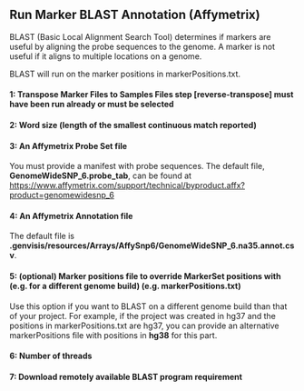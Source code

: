 ## Run Marker BLAST Annotation (Affymetrix)

BLAST (Basic Local Alignment Search Tool) determines if markers are useful by aligning the probe sequences to the genome. A marker is not useful if it aligns to multiple locations on a genome.

BLAST will run on the marker positions in markerPositions.txt.

#### 1: Transpose Marker Files to Samples Files step [reverse-transpose] must have been run already or must be selected

#### 2: Word size (length of the smallest continuous match reported)

#### 3: An Affymetrix Probe Set file
You must provide a manifest with probe sequences. The default file, **GenomeWideSNP_6.probe_tab**, can be found at https://www.affymetrix.com/support/technical/byproduct.affx?product=genomewidesnp_6

#### 4: An Affymetrix Annotation file
The default file is **.genvisis/resources/Arrays/AffySnp6/GenomeWideSNP_6.na35.annot.csv**.


#### 5: (optional) Marker positions file to override MarkerSet positions with (e.g. for a different genome build) (e.g. markerPositions.txt)
Use this option if you want to BLAST on a different genome build than that of your project. For example, if the project was created in hg37 and the positions in markerPositions.txt are hg37, you can provide an alternative markerPositions file with positions in **hg38** for this part.

#### 6: Number of threads

#### 7: Download remotely available BLAST program requirement
